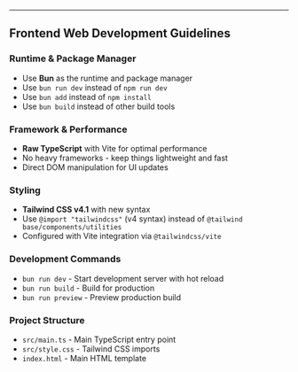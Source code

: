 ---

## Frontend Web Development Guidelines

### Runtime & Package Manager
- Use **Bun** as the runtime and package manager
- Use `bun run dev` instead of `npm run dev`
- Use `bun add` instead of `npm install`
- Use `bun build` instead of other build tools

### Framework & Performance
- **Raw TypeScript** with Vite for optimal performance
- No heavy frameworks - keep things lightweight and fast
- Direct DOM manipulation for UI updates

### Styling
- **Tailwind CSS v4.1** with new syntax
- Use `@import "tailwindcss"` (v4 syntax) instead of `@tailwind base/components/utilities`
- Configured with Vite integration via `@tailwindcss/vite`

### Development Commands
- `bun run dev` - Start development server with hot reload
- `bun run build` - Build for production
- `bun run preview` - Preview production build

### Project Structure
- `src/main.ts` - Main TypeScript entry point
- `src/style.css` - Tailwind CSS imports
- `index.html` - Main HTML template